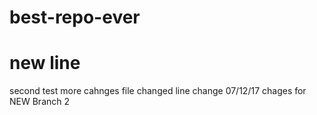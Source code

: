 # best-repo-ever
# new line
second test
more cahnges
file changed
line change 07/12/17 chages for NEW Branch 2